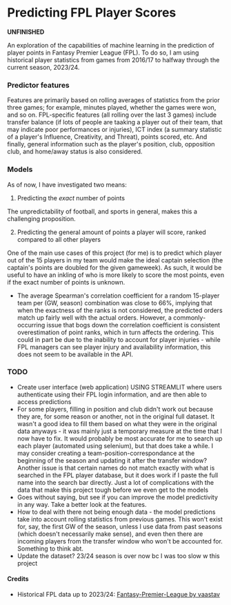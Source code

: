 # Predicting FPL Player Scores

**UNFINISHED**

An exploration of the capabilities of machine learning in the prediction of player points in Fantasy Premier League (FPL). To do so, I am using historical player statistics from games from 2016/17 to halfway through the current season, 2023/24. 

### Predictor features
Features are primarily based on rolling averages of statistics from the prior three games; for example, minutes played, whether the games were won, and so on. FPL-specific features (all rolling over the last 3 games) include transfer balance (if lots of people are taaking a player out of their team, that may indicate poor performances or injuries), ICT index (a summary statistic of a player's Influence, Creativity, and Threat), points scored, etc. And finally, general information such as the player's position, club, opposition club, and home/away status is also considered.

### Models
As of now, I have investigated two means: 

1. Predicting the *exact* number of points

The unpredictability of football, and sports in general, makes this a challenging proposition.

2. Predicting the general amount of points a player will score, ranked compared to all other players
   
One of the main use cases of this project (for me) is to predict which player out of the 15 players in my team would make the ideal captain selection (the captain's points are doubled for the given gameweek). As such, it would be useful to have an inkling of who is more likely to score the most points, even if the exact number of points is unknown.
  - The average Spearman's correlation coefficient for a random 15-player team per (GW, season) combination was close to 66%, implying that when the exactness of the ranks is not considered, the predicted orders match up fairly well with the actual orders. However, a commonly-occurring issue that bogs down the correlation coefficient is consistent overestimation of point ranks, which in turn affects the ordering. This could in part be due to the inability to account for player injuries - while FPL managers can see player injury and availability information, this does not seem to be available in the API.

### TODO
- Create user interface (web application) USING STREAMLIT where users authenticate using their FPL login information, and are then able to access predictions
- For some players, filling in position and club didn't work out because they are, for some reason or another, not in the original full dataset. It wasn't a good idea to fill them based on what they were in the original data anyways - it was mainly just a temporary measure at the time that I now have to fix. It would probably be most accurate for me to search up each player (automated using selenium), but that does take a while. I may consider creating a team-position-correspondance at the beginning of the season and updating it after the transfer window? Another issue is that certain names do not match exactly with what is searched in the FPL player database, but it does work if I paste the full name into the search bar directly. Just a lot of complications with the data that make this project tough before we even get to the models
- Goes without saying, but see if you can improve the model predictivity in any way. Take a better look at the features.
- How to deal with there not being enough data - the model predictions take into account rolling statistics from previous games. This won't exist for, say, the first GW of the season, unless I use data from past seasons (which doesn't necessarily make sense), and even then there are incoming players from the transfer window who won't be accounted for. Something to think abt.
- Update the dataset? 23/24 season is over now bc I was too slow w this project

#### Credits
- Historical FPL data up to 2023/24: [Fantasy-Premier-League by vaastav](https://github.com/vaastav/Fantasy-Premier-League)
